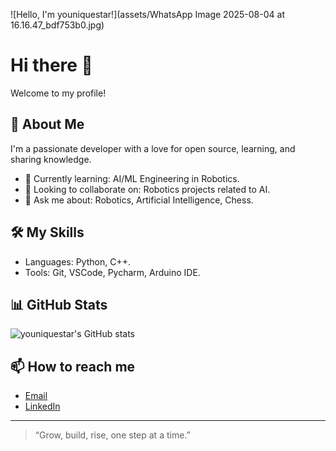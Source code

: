 ![Hello, I'm youniquestar!](assets/WhatsApp Image 2025-08-04 at 16.16.47_bdf753b0.jpg)

# Hi there 👋
Welcome to my profile!

## 🚀 About Me

I'm a passionate developer with a love for open source, learning, and sharing knowledge.  
- 🌱 Currently learning: AI/ML Engineering in Robotics.
- 👯 Looking to collaborate on: Robotics projects related to AI.
- 💬 Ask me about: Robotics, Artificial Intelligence, Chess.

## 🛠️ My Skills

- Languages: Python, C++.
- Tools: Git, VSCode, Pycharm, Arduino IDE.


## 📊 GitHub Stats

![youniquestar's GitHub stats](https://github-readme-stats.vercel.app/api?username=youniquestar&show_icons=true&theme=radical)


## 📫 How to reach me

- [Email](mailto:jeremiah.alao2020@gmail.com)
- [LinkedIn](https://www.linkedin.com/in/jeremiah-alao-074438260)

---

> “Grow, build, rise, one step at a time.”

